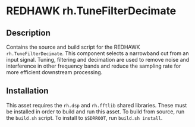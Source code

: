 # REDHAWK rh.TuneFilterDecimate
 
## Description

Contains the source and build script for the REDHAWK
`rh.TuneFilterDecimate`. This component selects a narrowband cut from an input
signal. Tuning, filtering and decimation are used to remove noise and
interference in other frequency bands and reduce the sampling rate for more
efficient downstream processing.
 
## Installation

This asset requires the `rh.dsp` and `rh.fftlib` shared libraries. These must be
installed in order to build and run this asset. To build from source, run the
`build.sh` script. To install to `$SDRROOT`, run `build.sh install`.
